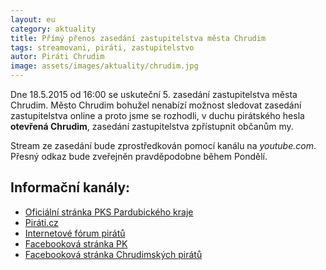 ```yaml
---
layout: eu
category: aktuality
title: Přímý přenos zasedání zastupitelstva města Chrudim
tags: streamovani, piráti, zastupitelstvo
autor: Piráti Chrudim
image: assets/images/aktuality/chrudim.jpg
---
```


Dne 18.5.2015 od 16:00 se uskuteční 5. zasedání zastupitelstva města Chrudim.
Město Chrudim bohužel nenabízí možnost sledovat zasedání zastupitelstva online
a proto jsme se rozhodli, v duchu pirátského hesla **otevřená Chrudim**,
zasedání zastupitelstva zpřístupnit občanům my.

Stream ze zasedání bude zprostředkován pomocí kanálu na *youtube.com*. Přesný odkaz bude zveřejněn pravděpodobne během Pondělí.

Informační kanály:
------------------
* [Oficiální stránka PKS Pardubického kraje][1]
* [Piráti.cz][2]
* [Internetové fórum pirátů][3]
* [Facebooková stránka PK][4]
* [Facebooková stránka Chrudimských pirátů][5]

[1]: https://www.pirati.cz/regiony/pardubicko/start
[2]: https://www.pirati.cz
[3]: https://forum.pirati.cz
[4]: https://www.facebook.com/pages/Pir%C3%A1ti-Pardubick%C3%BD-kraj/161396423900274?ref=ts&fref=ts
[5]: https://www.facebook.com/CeskaPiratskaStranaChrudim?fref=ts
